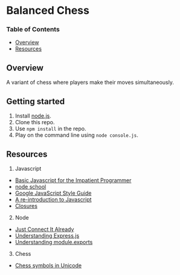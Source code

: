 # Balanced Chess


### Table of Contents
+ [Overview](#overview)
+ [Resources](#resources)

## Overview
A variant of chess where players make their moves simultaneously.

## Getting started
1. Install [node.js](https://nodejs.org/download/).
2. Clone this repo.
3. Use ``npm install`` in the repo.
4. Play on the command line using ``node console.js``.

## Resources
1. Javascript
  + [Basic Javascript for the Impatient Programmer](http://www.2ality.com/2013/06/basic-javascript.html)
  + [node school](http://nodeschool.io/)
  + [Google JavaScript Style Guide](https://google-styleguide.googlecode.com/svn/trunk/javascriptguide.xml)
  + [A re-introduction to Javascript](https://developer.mozilla.org/en-US/docs/Web/JavaScript/A_re-introduction_to_JavaScript)
  + [Closures](http://stackoverflow.com/questions/111102/how-do-javascript-closures-work)
2. Node
  + [Just Connect It Already](http://howtonode.org/connect-it)
  + [Understanding Express.js](http://evanhahn.com/understanding-express/)
  + [Understanding module.exports](http://www.sitepoint.com/understanding-module-exports-exports-node-js/)
3. Chess
  + [Chess symbols in Unicode](https://en.wikipedia.org/wiki/Chess_symbols_in_Unicode)
